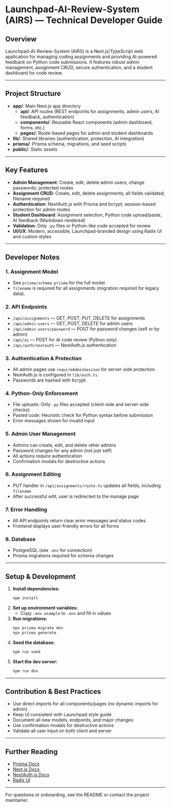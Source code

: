# Launchpad-AI-Review-System (AIRS) — Technical Developer Guide

## Overview
Launchpad-AI-Review-System (AIRS) is a Next.js/TypeScript web application for managing coding assignments and providing AI-powered feedback on Python code submissions. It features robust admin management, assignment CRUD, secure authentication, and a student dashboard for code review.

---

## Project Structure

- **app/**: Main Next.js app directory
  - **api/**: API routes (REST endpoints for assignments, admin users, AI feedback, authentication)
  - **components/**: Reusable React components (admin dashboard, forms, etc.)
  - **pages/**: Route-based pages for admin and student dashboards
- **lib/**: Shared libraries (authentication, protection, AI integration)
- **prisma/**: Prisma schema, migrations, and seed scripts
- **public/**: Static assets

---

## Key Features

- **Admin Management**: Create, edit, delete admin users; change passwords; protected routes
- **Assignment CRUD**: Create, edit, delete assignments; all fields validated; filename required
- **Authentication**: NextAuth.js with Prisma and bcrypt; session-based protection for admin routes
- **Student Dashboard**: Assignment selection, Python code upload/paste, AI feedback (Markdown rendered)
- **Validation**: Only `.py` files or Python-like code accepted for review
- **UI/UX**: Modern, accessible, Launchpad-branded design using Radix UI and custom styles

---

## Developer Notes

### 1. Assignment Model
- See `prisma/schema.prisma` for the full model.
- `filename` is required for all assignments (migration required for legacy data).

### 2. API Endpoints
- `/api/assignments` — GET, POST, PUT, DELETE for assignments
- `/api/admin-users` — GET, POST, DELETE for admin users
- `/api/admin-users/password` — POST for password changes (self or by admin)
- `/api/ai` — POST for AI code review (Python only)
- `/api/auth/nextauth` — NextAuth.js authentication

### 3. Authentication & Protection
- All admin pages use `requireAdminSession` for server-side protection.
- NextAuth.js is configured in `lib/auth.ts`.
- Passwords are hashed with bcrypt.

### 4. Python-Only Enforcement
- File uploads: Only `.py` files accepted (client-side and server-side checks)
- Pasted code: Heuristic check for Python syntax before submission
- Error messages shown for invalid input

### 5. Admin User Management
- Admins can create, edit, and delete other admins
- Password changes for any admin (not just self)
- All actions require authentication
- Confirmation modals for destructive actions

### 6. Assignment Editing
- PUT handler in `/api/assignments/route.ts` updates all fields, including `filename`
- After successful edit, user is redirected to the manage page

### 7. Error Handling
- All API endpoints return clear error messages and status codes
- Frontend displays user-friendly errors for all forms

### 8. Database
- PostgreSQL (see `.env` for connection)
- Prisma migrations required for schema changes

---

## Setup & Development

1. **Install dependencies:**
   ```sh
   npm install
   ```
2. **Set up environment variables:**
   - Copy `.env.example` to `.env` and fill in values
3. **Run migrations:**
   ```sh
   npx prisma migrate dev
   npx prisma generate
   ```
4. **Seed the database:**
   ```sh
   npm run seed
   ```
5. **Start the dev server:**
   ```sh
   npm run dev
   ```

---

## Contribution & Best Practices
- Use direct imports for all components/pages (no dynamic imports for admin)
- Keep UI consistent with Launchpad style guide
- Document all new models, endpoints, and major changes
- Use confirmation modals for destructive actions
- Validate all user input on both client and server

---

## Further Reading
- [Prisma Docs](https://www.prisma.io/docs/)
- [Next.js Docs](https://nextjs.org/docs)
- [NextAuth.js Docs](https://next-auth.js.org/)
- [Radix UI](https://www.radix-ui.com/docs/primitives/overview/introduction)

---

For questions or onboarding, see the README or contact the project maintainer.
